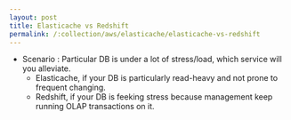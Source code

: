```yaml
---
layout: post
title: Elasticache vs Redshift
permalink: /:collection/aws/elasticache/elasticache-vs-redshift
---
```


* Scenario : Particular DB is under a lot of stress/load, which service will you alleviate.
    - Elasticache, if your DB is particularly read-heavy and not prone to frequent changing.
    - Redshift, if your DB is feeking stress because management keep running OLAP transactions on it.

